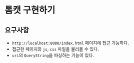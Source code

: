 # 톰캣 구현하기
## 요구사항
- `http://localhost:8080/index.html` 페이지에 접근 가능하다.
- 접근한 페이지의 `js`, `css` 파일을 불러올 수 있다.
- `uri`의 `QueryString`을 파싱하는 기능이 있다.